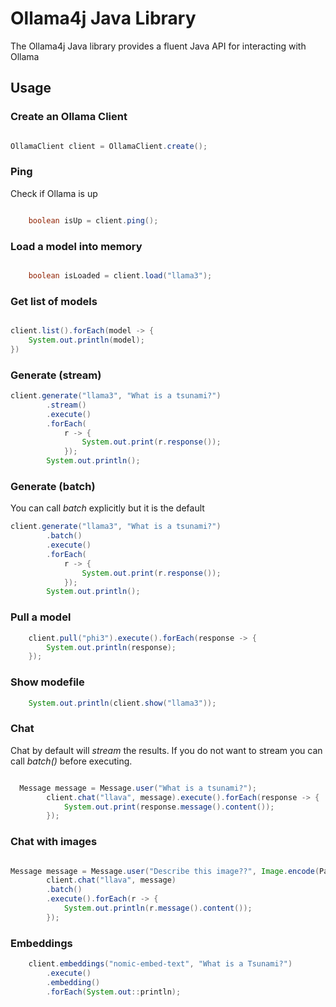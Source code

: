 # Ollama4j Java Library

The Ollama4j Java library provides a fluent Java API for interacting with Ollama

## Usage

### Create an Ollama Client

```java

OllamaClient client = OllamaClient.create();

```

### Ping

Check if Ollama is up

```java

    boolean isUp = client.ping();

```

### Load a model into memory

```java

    boolean isLoaded = client.load("llama3");

```

### Get list of models

```java

client.list().forEach(model -> {
    System.out.println(model);
})

```

### Generate (stream)

```java
client.generate("llama3", "What is a tsunami?")
        .stream()
        .execute()
        .forEach(
            r -> {
                System.out.print(r.response());
            });
        System.out.println();
```

### Generate (batch)

You can call _batch_ explicitly but it is the default

```java
client.generate("llama3", "What is a tsunami?")
        .batch()
        .execute()
        .forEach(
            r -> {
                System.out.print(r.response());
            });
        System.out.println();
```

### Pull a model

```java
    client.pull("phi3").execute().forEach(response -> {
        System.out.println(response);
    });
```

### Show modefile

```java
    System.out.println(client.show("llama3"));
```

### Chat

Chat by default will _stream_ the results. If you do not want to stream you can call _batch()_ before executing.

```java

  Message message = Message.user("What is a tsunami?");
        client.chat("llava", message).execute().forEach(response -> {
            System.out.print(response.message().content());
        });
```

### Chat with images

```java

Message message = Message.user("Describe this image??", Image.encode(Path.of("image.jpeg")));
        client.chat("llava", message)
        .batch()
        .execute().forEach(r -> {
            System.out.println(r.message().content());
        });
```

### Embeddings

```java
    client.embeddings("nomic-embed-text", "What is a Tsunami?")
        .execute()
        .embedding()
        .forEach(System.out::println);
```
